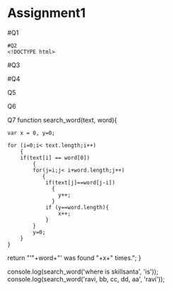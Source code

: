# Assignment1
#Q1
        <script>  
    var arr=[0,-1,4];  
    var result=arr.sort(function compare(a,b)  
    {  
      return b-a;  
    });  
    document.writeln(result);  
    </script>  
    
    
    
    #Q2
    <!DOCTYPE html>
<html>
<body>
<script>
   var num= window.prompt("Enter your number: "); 
  // var num = 5;
   document.write("Number = "+num+"<br>");
   if(num % 2 == 0) {
      document.write('Number is even!');
   } else {
      document.write('Number is odd!');
   }
</script>
</body>
</html>



#Q3
<body>
<script>
 function rightTriangle(n) {
  for (var i = 0; i <= n; i++) {
    for (var j = n - 1; j >= i; j--) {
      document.write('*');
    }
    document.write('<br>');
  }
}
rightTriangle(5);
</script>
</body>
</html>







#Q4
<html>
<body>
<script type="text/javascript">
   newEmail = function (email) {
      var split = email.split("@");
      var split1 = split[0];
      var avg = split1.length / 2;
      split1 = split1.substring(0, (split1.length - avg));
      split2 = split[1];
      return split1 + "...@" + split2;
   };
   document.write(newEmail("@gmail.com"));
</script>
</body>
</html>




Q5
<!DOCTYPE html>
<html>
<title>Web Page Design</title>
<head>
<script>
function capitalize(str) {
   var splitStr = str.toLowerCase().split(' ');
   for (var i = 0; i < splitStr.length; i++) {
       // You do not need to check if i is larger than splitStr length, as your for does that for you
       // Assign it back to the array
       splitStr[i] = splitStr[i].charAt(0).toUpperCase() + splitStr[i].substring(1);     
   }
   // Directly return the joined string
   return splitStr.join(' '); 
}
document.write(capitalize("Hi From Skillsanta"));
</script>
</head>
<body>
</body>
</html>
        
        
        
Q6        
<script>
function truncate(str, no_words) {
    return str.split(" ").splice(0,no_words).join(" ");
}
console.log(truncate('The quick brown fox jumps over the lazy dog', 4));
</script>






Q7
function search_word(text, word){
    
    var x = 0, y=0;
   
    for (i=0;i< text.length;i++)
        {
        if(text[i] == word[0])
            {
            for(j=i;j< i+word.length;j++)
               {
                if(text[j]==word[j-i])
                  {
                    y++;
                  }
                if (y==word.length){
                    x++;
                }
            }
            y=0;
        }
    }
   return "'"+word+"' was found "+x+" times.";
}

console.log(search_word('where is skillsanta', 'is'));
console.log(search_word('ravi, bb, cc, dd, aa', 'ravi'));

